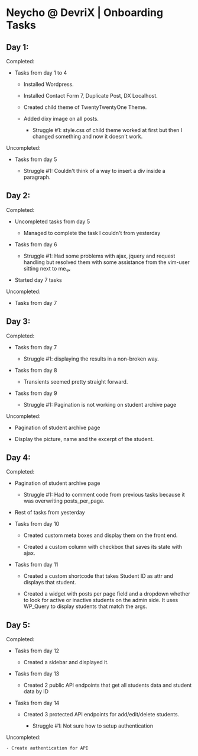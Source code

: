 
# Neycho @ DevriX | Onboarding Tasks

## Day 1:

Completed:

- Tasks from day 1 to 4

	- Installed Wordpress.

	- Installed Contact Form 7, Duplicate Post, DX Localhost.

	- Created child theme of TwentyTwentyOne Theme.

	- Added dixy image on all posts.

		- Struggle #1: style.css of child theme worked at first but then I changed something and now it doesn't work.

Uncompleted:

- Tasks from day 5

	- Struggle #1: Couldn't think of a way to insert a div inside a paragraph.

## Day 2:

Completed:

- Uncompleted tasks from day 5

	- Managed to complete the task I couldn't from yesterday

- Tasks from day 6

	- Struggle #1: Had some problems with ajax, jquery and request handling but resolved them with some assistance from the vim-user sitting next to me.ⱼₖ

- Started day 7 tasks

Uncompleted:

- Tasks from day 7

## Day 3:

Completed:

- Tasks from day 7

	- Struggle #1: displaying the results in a non-broken way.

- Tasks from day 8

	- Transients seemed pretty straight forward.

- Tasks from day 9 

	- Struggle #1: Pagination is not working on student archive page

Uncompleted:

- Pagination of student archive page

- Display the picture, name and the excerpt of the student.

## Day 4:

Completed:

- Pagination of student archive page

	- Struggle #1: Had to comment code from previous tasks because it was overwriting posts_per_page.

- Rest of tasks from yesterday

- Tasks from day 10

	- Created custom meta boxes and display them on the front end.

	- Created a custom column with checkbox that saves its state with ajax.

- Tasks from day 11

	- Created a custom shortcode that takes Student ID as attr and displays that student.

	- Created a widget with posts per page field and a dropdown whether to look for active or inactive students on the admin side. It uses WP_Query to display students that match the args.

## Day 5:

Completed:

- Tasks from day 12

	- Created a sidebar and displayed it.

- Tasks from day 13

	- Created 2 public API endpoints that get all students data and student data by ID

- Tasks from day 14

	- Created 3 protected API endpoints for add/edit/delete students.

		- Struggle #1: Not sure how to setup authentication

Uncompleted:

	- Create authentication for API
